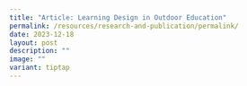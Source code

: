 ```yaml
---
title: "Article: Learning Design in Outdoor Education"
permalink: /resources/research-and-publication/permalink/
date: 2023-12-18
layout: post
description: ""
image: ""
variant: tiptap
---
```

